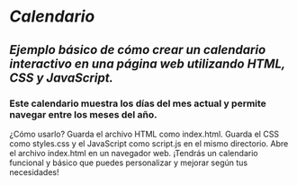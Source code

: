 # _Calendario_

## **_Ejemplo básico de cómo crear un calendario interactivo en una página web utilizando HTML, CSS y JavaScript._**

### Este calendario muestra los días del mes actual y permite navegar entre los meses del año.
¿Cómo usarlo?
Guarda el archivo HTML como index.html.
Guarda el CSS como styles.css y el JavaScript como script.js en el mismo directorio.
Abre el archivo index.html en un navegador web.
¡Tendrás un calendario funcional y básico que puedes personalizar y mejorar según tus necesidades!
